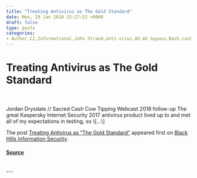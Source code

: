 ```yaml
---
title: "Treating Antivirus as The Gold Standard"
date: Mon, 29 Jan 2018 15:27:52 +0000
draft: false
type: posts
categories: 
- Author,C2,Informational,John Strand,anti-virus,AV,AV bypass,Bash,cash cow tipping,TrevorC2,webcast
---
```

# Treating Antivirus as The Gold Standard

<br/>

<br/>
Jordan Drysdale // Sacred Cash Cow Tipping Webcast 2018 follow-up The great Kaspersky Internet Security 2017 antivirus product lived up to and met all of my expectations in testing, so \[…\]

The post [Treating Antivirus as “The Gold Standard”](https://www.blackhillsinfosec.com/treating-antivirus-gold-standard/) appeared first on [Black Hills Information Security](https://www.blackhillsinfosec.com).

#### [Source](https://www.blackhillsinfosec.com/treating-antivirus-gold-standard/)

<br/>
---
